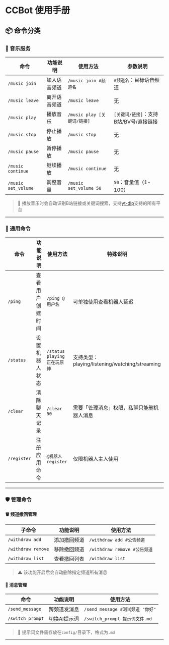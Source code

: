 # CCBot 使用手册

## 📦 命令分类

### 🎵 音乐服务
| 命令 | 功能说明 | 使用方法 | 参数说明 |
|------|----------|----------|----------|
| `/music join` | 加入语音频道 | `/music join #频道名` | `#频道名`：目标语音频道 |
| `/music leave` | 离开语音频道 | `/music leave` | 无 |
| `/music play` | 播放音乐 | `/music play [关键词/链接]` | `[关键词/链接]`：支持B站/BV号/直接链接 |
| `/music stop` | 停止播放 | `/music stop` | 无 |
| `/music pause` | 暂停播放 | `/music pause` | 无 |
| `/music continue` | 继续播放 | `/music continue` | 无 |
| `/music set_volume` | 调整音量 | `/music set_volume 50` | `50`：音量值（1-100） |

> 🎵 播放音乐时会自动识别B站链接或关键词搜索，支持[yt-dlp](https://github.com/yt-dlp/yt-dlp)支持的所有平台

---

### 🧰 通用命令
| 命令 | 功能说明 | 使用方法 | 特殊说明 |
|------|----------|----------|----------|
| `/ping` | 查看用户创建时间 | `/ping @用户名` | 可单独使用查看机器人延迟 |
| `/status` | 设置机器人状态 | `/status playing 正在玩原神` | 支持类型：playing/listening/watching/streaming |
| `/clear` | 清除聊天记录 | `/clear 50` | 需要「管理消息」权限，私聊只能删机器人消息 |
| `/register` | 注册应用命令 | `@机器人 register` | 仅限机器人主人使用 |

---

### 🛡️ 管理命令
#### 🗑️ 频道撤回管理
| 子命令 | 功能说明 | 使用方法 | 
|--------|----------|----------|
| `/withdraw add` | 添加撤回频道 | `/withdraw add #公告频道` |
| `/withdraw remove` | 移除撤回频道 | `/withdraw remove #公告频道` |
| `/withdraw list` | 查看撤回列表 | `/withdraw list` |

> ⚠️ 该功能开启后会自动删除指定频道所有消息

#### 📨 消息管理
| 命令 | 功能说明 | 使用方法 |
|------|----------|----------|
| `/send_message` | 跨频道发消息 | `/send_message #测试频道 "你好"` |
| `/switch_prompt` | 切换AI提示词 | `/switch_prompt 提示词文件.md` |

> 📁 提示词文件需存放在`config/`目录下，格式为`.md`

---
